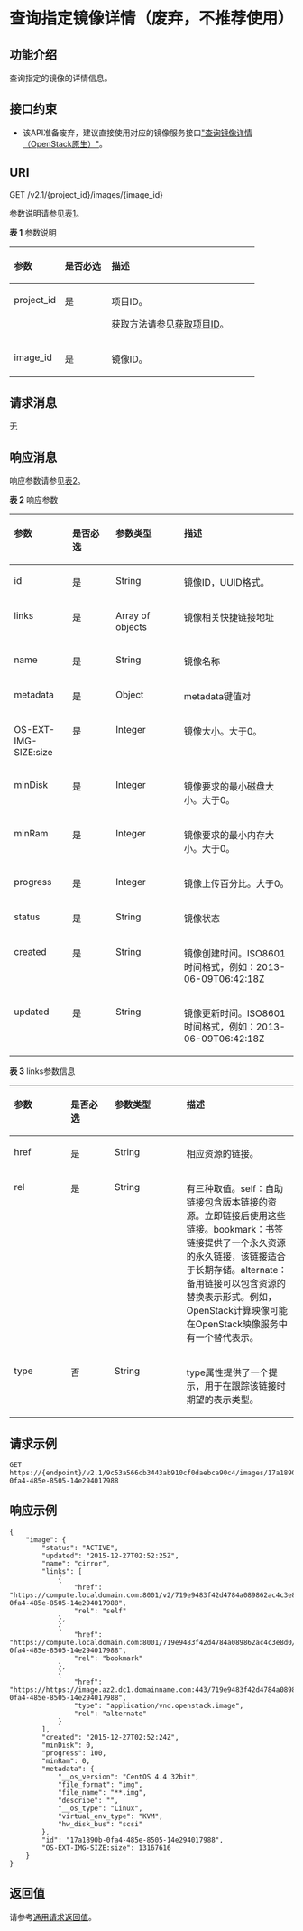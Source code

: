 # 查询指定镜像详情（废弃，不推荐使用）<a name="ZH-CN_TOPIC_0065817697"></a>

## 功能介绍<a name="zh-cn_topic_0057973108_section56055574"></a>

查询指定的镜像的详情信息。

## 接口约束<a name="zh-cn_topic_0057973108_section44207621"></a>

-   该API准备废弃，建议直接使用对应的镜像服务接口["查询镜像详情（OpenStack原生）"](https://support.huaweicloud.com/api-ims/zh-cn_topic_0020091566.html)。

## URI<a name="zh-cn_topic_0057973108_section34738119"></a>

GET /v2.1/\{project\_id\}/images/\{image\_id\}

参数说明请参见[表1](#zh-cn_topic_0057973108_zh-cn_topic_0020212650_table62669527)。

**表 1**  参数说明

<a name="zh-cn_topic_0057973108_zh-cn_topic_0020212650_table62669527"></a>
<table><thead align="left"><tr id="zh-cn_topic_0057973108_zh-cn_topic_0020212650_row33894570"><th class="cellrowborder" valign="top" width="20.74%" id="mcps1.2.4.1.1"><p id="p5187119"><a name="p5187119"></a><a name="p5187119"></a>参数</p>
</th>
<th class="cellrowborder" valign="top" width="19.05%" id="mcps1.2.4.1.2"><p id="p17503500"><a name="p17503500"></a><a name="p17503500"></a>是否必选</p>
</th>
<th class="cellrowborder" valign="top" width="60.209999999999994%" id="mcps1.2.4.1.3"><p id="p8497414"><a name="p8497414"></a><a name="p8497414"></a>描述</p>
</th>
</tr>
</thead>
<tbody><tr id="zh-cn_topic_0057973108_zh-cn_topic_0020212650_row8419032"><td class="cellrowborder" valign="top" width="20.74%" headers="mcps1.2.4.1.1 "><p id="zh-cn_topic_0057973108_zh-cn_topic_0020212650_p10852974"><a name="zh-cn_topic_0057973108_zh-cn_topic_0020212650_p10852974"></a><a name="zh-cn_topic_0057973108_zh-cn_topic_0020212650_p10852974"></a>project_id</p>
</td>
<td class="cellrowborder" valign="top" width="19.05%" headers="mcps1.2.4.1.2 "><p id="zh-cn_topic_0057973108_zh-cn_topic_0020212650_p6675738"><a name="zh-cn_topic_0057973108_zh-cn_topic_0020212650_p6675738"></a><a name="zh-cn_topic_0057973108_zh-cn_topic_0020212650_p6675738"></a>是</p>
</td>
<td class="cellrowborder" valign="top" width="60.209999999999994%" headers="mcps1.2.4.1.3 "><p id="p37593705"><a name="p37593705"></a><a name="p37593705"></a>项目ID。</p>
<p id="p1180512217438"><a name="p1180512217438"></a><a name="p1180512217438"></a>获取方法请参见<a href="获取项目ID.md">获取项目ID</a>。</p>
</td>
</tr>
<tr id="zh-cn_topic_0057973108_row132721948105411"><td class="cellrowborder" valign="top" width="20.74%" headers="mcps1.2.4.1.1 "><p id="zh-cn_topic_0057973108_p11272124885417"><a name="zh-cn_topic_0057973108_p11272124885417"></a><a name="zh-cn_topic_0057973108_p11272124885417"></a>image_id</p>
</td>
<td class="cellrowborder" valign="top" width="19.05%" headers="mcps1.2.4.1.2 "><p id="zh-cn_topic_0057973108_p11272104895417"><a name="zh-cn_topic_0057973108_p11272104895417"></a><a name="zh-cn_topic_0057973108_p11272104895417"></a>是</p>
</td>
<td class="cellrowborder" valign="top" width="60.209999999999994%" headers="mcps1.2.4.1.3 "><p id="zh-cn_topic_0057973108_p11272948145412"><a name="zh-cn_topic_0057973108_p11272948145412"></a><a name="zh-cn_topic_0057973108_p11272948145412"></a>镜像ID。</p>
</td>
</tr>
</tbody>
</table>

## 请求消息<a name="zh-cn_topic_0057973108_section24047537"></a>

无

## 响应消息<a name="zh-cn_topic_0057973108_section15101241"></a>

响应参数请参见[表2](#zh-cn_topic_0057973108_table61215668)。

**表 2**  响应参数

<a name="zh-cn_topic_0057973108_table61215668"></a>
<table><thead align="left"><tr id="zh-cn_topic_0057973108_row24851438"><th class="cellrowborder" valign="top" width="20.53%" id="mcps1.2.5.1.1"><p id="zh-cn_topic_0057973108_p66809482"><a name="zh-cn_topic_0057973108_p66809482"></a><a name="zh-cn_topic_0057973108_p66809482"></a>参数</p>
</th>
<th class="cellrowborder" valign="top" width="15.27%" id="mcps1.2.5.1.2"><p id="p722815295256"><a name="p722815295256"></a><a name="p722815295256"></a>是否必选</p>
</th>
<th class="cellrowborder" valign="top" width="24%" id="mcps1.2.5.1.3"><p id="zh-cn_topic_0057973108_p42858995"><a name="zh-cn_topic_0057973108_p42858995"></a><a name="zh-cn_topic_0057973108_p42858995"></a>参数类型</p>
</th>
<th class="cellrowborder" valign="top" width="40.2%" id="mcps1.2.5.1.4"><p id="zh-cn_topic_0057973108_p11729738"><a name="zh-cn_topic_0057973108_p11729738"></a><a name="zh-cn_topic_0057973108_p11729738"></a>描述</p>
</th>
</tr>
</thead>
<tbody><tr id="zh-cn_topic_0057973108_row10584712"><td class="cellrowborder" valign="top" width="20.53%" headers="mcps1.2.5.1.1 "><p id="zh-cn_topic_0057973108_p52055347"><a name="zh-cn_topic_0057973108_p52055347"></a><a name="zh-cn_topic_0057973108_p52055347"></a>id</p>
</td>
<td class="cellrowborder" valign="top" width="15.27%" headers="mcps1.2.5.1.2 "><p id="p102281629102517"><a name="p102281629102517"></a><a name="p102281629102517"></a>是</p>
</td>
<td class="cellrowborder" valign="top" width="24%" headers="mcps1.2.5.1.3 "><p id="zh-cn_topic_0057973108_p55733554"><a name="zh-cn_topic_0057973108_p55733554"></a><a name="zh-cn_topic_0057973108_p55733554"></a>String</p>
</td>
<td class="cellrowborder" valign="top" width="40.2%" headers="mcps1.2.5.1.4 "><p id="zh-cn_topic_0057973108_p58758990"><a name="zh-cn_topic_0057973108_p58758990"></a><a name="zh-cn_topic_0057973108_p58758990"></a>镜像ID，UUID格式。</p>
</td>
</tr>
<tr id="zh-cn_topic_0057973108_row59068863"><td class="cellrowborder" valign="top" width="20.53%" headers="mcps1.2.5.1.1 "><p id="zh-cn_topic_0057973108_p19848593"><a name="zh-cn_topic_0057973108_p19848593"></a><a name="zh-cn_topic_0057973108_p19848593"></a>links</p>
</td>
<td class="cellrowborder" valign="top" width="15.27%" headers="mcps1.2.5.1.2 "><p id="p6228182922512"><a name="p6228182922512"></a><a name="p6228182922512"></a>是</p>
</td>
<td class="cellrowborder" valign="top" width="24%" headers="mcps1.2.5.1.3 "><p id="zh-cn_topic_0057973108_p64232187"><a name="zh-cn_topic_0057973108_p64232187"></a><a name="zh-cn_topic_0057973108_p64232187"></a>Array of objects</p>
</td>
<td class="cellrowborder" valign="top" width="40.2%" headers="mcps1.2.5.1.4 "><p id="zh-cn_topic_0057973108_p50826682"><a name="zh-cn_topic_0057973108_p50826682"></a><a name="zh-cn_topic_0057973108_p50826682"></a>镜像相关快捷链接地址</p>
</td>
</tr>
<tr id="zh-cn_topic_0057973108_row54786954"><td class="cellrowborder" valign="top" width="20.53%" headers="mcps1.2.5.1.1 "><p id="zh-cn_topic_0057973108_p8558285"><a name="zh-cn_topic_0057973108_p8558285"></a><a name="zh-cn_topic_0057973108_p8558285"></a>name</p>
</td>
<td class="cellrowborder" valign="top" width="15.27%" headers="mcps1.2.5.1.2 "><p id="p122913290251"><a name="p122913290251"></a><a name="p122913290251"></a>是</p>
</td>
<td class="cellrowborder" valign="top" width="24%" headers="mcps1.2.5.1.3 "><p id="zh-cn_topic_0057973108_p22132493"><a name="zh-cn_topic_0057973108_p22132493"></a><a name="zh-cn_topic_0057973108_p22132493"></a>String</p>
</td>
<td class="cellrowborder" valign="top" width="40.2%" headers="mcps1.2.5.1.4 "><p id="zh-cn_topic_0057973108_p54815394"><a name="zh-cn_topic_0057973108_p54815394"></a><a name="zh-cn_topic_0057973108_p54815394"></a>镜像名称</p>
</td>
</tr>
<tr id="zh-cn_topic_0057973108_row23576498"><td class="cellrowborder" valign="top" width="20.53%" headers="mcps1.2.5.1.1 "><p id="zh-cn_topic_0057973108_p30648192"><a name="zh-cn_topic_0057973108_p30648192"></a><a name="zh-cn_topic_0057973108_p30648192"></a>metadata</p>
</td>
<td class="cellrowborder" valign="top" width="15.27%" headers="mcps1.2.5.1.2 "><p id="p9229122916254"><a name="p9229122916254"></a><a name="p9229122916254"></a>是</p>
</td>
<td class="cellrowborder" valign="top" width="24%" headers="mcps1.2.5.1.3 "><p id="zh-cn_topic_0057973108_p66584527"><a name="zh-cn_topic_0057973108_p66584527"></a><a name="zh-cn_topic_0057973108_p66584527"></a>Object</p>
</td>
<td class="cellrowborder" valign="top" width="40.2%" headers="mcps1.2.5.1.4 "><p id="zh-cn_topic_0057973108_p49491727"><a name="zh-cn_topic_0057973108_p49491727"></a><a name="zh-cn_topic_0057973108_p49491727"></a>metadata键值对</p>
</td>
</tr>
<tr id="zh-cn_topic_0057973108_row42772360"><td class="cellrowborder" valign="top" width="20.53%" headers="mcps1.2.5.1.1 "><p id="zh-cn_topic_0057973108_p42009164"><a name="zh-cn_topic_0057973108_p42009164"></a><a name="zh-cn_topic_0057973108_p42009164"></a>OS-EXT-IMG-SIZE:size</p>
</td>
<td class="cellrowborder" valign="top" width="15.27%" headers="mcps1.2.5.1.2 "><p id="p12291529122513"><a name="p12291529122513"></a><a name="p12291529122513"></a>是</p>
</td>
<td class="cellrowborder" valign="top" width="24%" headers="mcps1.2.5.1.3 "><p id="zh-cn_topic_0057973108_p47299124"><a name="zh-cn_topic_0057973108_p47299124"></a><a name="zh-cn_topic_0057973108_p47299124"></a>Integer</p>
</td>
<td class="cellrowborder" valign="top" width="40.2%" headers="mcps1.2.5.1.4 "><p id="zh-cn_topic_0057973108_p18169746"><a name="zh-cn_topic_0057973108_p18169746"></a><a name="zh-cn_topic_0057973108_p18169746"></a>镜像大小。大于0。</p>
</td>
</tr>
<tr id="zh-cn_topic_0057973108_row29309990"><td class="cellrowborder" valign="top" width="20.53%" headers="mcps1.2.5.1.1 "><p id="zh-cn_topic_0057973108_p25298969"><a name="zh-cn_topic_0057973108_p25298969"></a><a name="zh-cn_topic_0057973108_p25298969"></a>minDisk</p>
</td>
<td class="cellrowborder" valign="top" width="15.27%" headers="mcps1.2.5.1.2 "><p id="p7229529152517"><a name="p7229529152517"></a><a name="p7229529152517"></a>是</p>
</td>
<td class="cellrowborder" valign="top" width="24%" headers="mcps1.2.5.1.3 "><p id="zh-cn_topic_0057973108_p35950580"><a name="zh-cn_topic_0057973108_p35950580"></a><a name="zh-cn_topic_0057973108_p35950580"></a>Integer</p>
</td>
<td class="cellrowborder" valign="top" width="40.2%" headers="mcps1.2.5.1.4 "><p id="zh-cn_topic_0057973108_p51210884"><a name="zh-cn_topic_0057973108_p51210884"></a><a name="zh-cn_topic_0057973108_p51210884"></a>镜像要求的最小磁盘大小。大于0。</p>
</td>
</tr>
<tr id="zh-cn_topic_0057973108_row58244779"><td class="cellrowborder" valign="top" width="20.53%" headers="mcps1.2.5.1.1 "><p id="zh-cn_topic_0057973108_p20206679"><a name="zh-cn_topic_0057973108_p20206679"></a><a name="zh-cn_topic_0057973108_p20206679"></a>minRam</p>
</td>
<td class="cellrowborder" valign="top" width="15.27%" headers="mcps1.2.5.1.2 "><p id="p12229132942510"><a name="p12229132942510"></a><a name="p12229132942510"></a>是</p>
</td>
<td class="cellrowborder" valign="top" width="24%" headers="mcps1.2.5.1.3 "><p id="zh-cn_topic_0057973108_p26128336"><a name="zh-cn_topic_0057973108_p26128336"></a><a name="zh-cn_topic_0057973108_p26128336"></a>Integer</p>
</td>
<td class="cellrowborder" valign="top" width="40.2%" headers="mcps1.2.5.1.4 "><p id="zh-cn_topic_0057973108_p31977543"><a name="zh-cn_topic_0057973108_p31977543"></a><a name="zh-cn_topic_0057973108_p31977543"></a>镜像要求的最小内存大小。大于0。</p>
</td>
</tr>
<tr id="zh-cn_topic_0057973108_row19362434"><td class="cellrowborder" valign="top" width="20.53%" headers="mcps1.2.5.1.1 "><p id="zh-cn_topic_0057973108_p24853313"><a name="zh-cn_topic_0057973108_p24853313"></a><a name="zh-cn_topic_0057973108_p24853313"></a>progress</p>
</td>
<td class="cellrowborder" valign="top" width="15.27%" headers="mcps1.2.5.1.2 "><p id="p1022912922511"><a name="p1022912922511"></a><a name="p1022912922511"></a>是</p>
</td>
<td class="cellrowborder" valign="top" width="24%" headers="mcps1.2.5.1.3 "><p id="zh-cn_topic_0057973108_p66961361"><a name="zh-cn_topic_0057973108_p66961361"></a><a name="zh-cn_topic_0057973108_p66961361"></a>Integer</p>
</td>
<td class="cellrowborder" valign="top" width="40.2%" headers="mcps1.2.5.1.4 "><p id="zh-cn_topic_0057973108_p38870403"><a name="zh-cn_topic_0057973108_p38870403"></a><a name="zh-cn_topic_0057973108_p38870403"></a>镜像上传百分比。大于0。</p>
</td>
</tr>
<tr id="zh-cn_topic_0057973108_row14289307"><td class="cellrowborder" valign="top" width="20.53%" headers="mcps1.2.5.1.1 "><p id="zh-cn_topic_0057973108_p16583191"><a name="zh-cn_topic_0057973108_p16583191"></a><a name="zh-cn_topic_0057973108_p16583191"></a>status</p>
</td>
<td class="cellrowborder" valign="top" width="15.27%" headers="mcps1.2.5.1.2 "><p id="p142291929182517"><a name="p142291929182517"></a><a name="p142291929182517"></a>是</p>
</td>
<td class="cellrowborder" valign="top" width="24%" headers="mcps1.2.5.1.3 "><p id="zh-cn_topic_0057973108_p1061256"><a name="zh-cn_topic_0057973108_p1061256"></a><a name="zh-cn_topic_0057973108_p1061256"></a>String</p>
</td>
<td class="cellrowborder" valign="top" width="40.2%" headers="mcps1.2.5.1.4 "><p id="zh-cn_topic_0057973108_p50693992"><a name="zh-cn_topic_0057973108_p50693992"></a><a name="zh-cn_topic_0057973108_p50693992"></a>镜像状态</p>
</td>
</tr>
<tr id="zh-cn_topic_0057973108_row53592751"><td class="cellrowborder" valign="top" width="20.53%" headers="mcps1.2.5.1.1 "><p id="zh-cn_topic_0057973108_p46045538"><a name="zh-cn_topic_0057973108_p46045538"></a><a name="zh-cn_topic_0057973108_p46045538"></a>created</p>
</td>
<td class="cellrowborder" valign="top" width="15.27%" headers="mcps1.2.5.1.2 "><p id="p13230152918256"><a name="p13230152918256"></a><a name="p13230152918256"></a>是</p>
</td>
<td class="cellrowborder" valign="top" width="24%" headers="mcps1.2.5.1.3 "><p id="zh-cn_topic_0057973108_p38701135"><a name="zh-cn_topic_0057973108_p38701135"></a><a name="zh-cn_topic_0057973108_p38701135"></a>String</p>
</td>
<td class="cellrowborder" valign="top" width="40.2%" headers="mcps1.2.5.1.4 "><p id="zh-cn_topic_0057973108_p45316593"><a name="zh-cn_topic_0057973108_p45316593"></a><a name="zh-cn_topic_0057973108_p45316593"></a>镜像创建时间。ISO8601时间格式，例如：2013-06-09T06:42:18Z</p>
</td>
</tr>
<tr id="zh-cn_topic_0057973108_row5196159"><td class="cellrowborder" valign="top" width="20.53%" headers="mcps1.2.5.1.1 "><p id="zh-cn_topic_0057973108_p18235700"><a name="zh-cn_topic_0057973108_p18235700"></a><a name="zh-cn_topic_0057973108_p18235700"></a>updated</p>
</td>
<td class="cellrowborder" valign="top" width="15.27%" headers="mcps1.2.5.1.2 "><p id="p9230112914252"><a name="p9230112914252"></a><a name="p9230112914252"></a>是</p>
</td>
<td class="cellrowborder" valign="top" width="24%" headers="mcps1.2.5.1.3 "><p id="zh-cn_topic_0057973108_p696709"><a name="zh-cn_topic_0057973108_p696709"></a><a name="zh-cn_topic_0057973108_p696709"></a>String</p>
</td>
<td class="cellrowborder" valign="top" width="40.2%" headers="mcps1.2.5.1.4 "><p id="zh-cn_topic_0057973108_p7710750"><a name="zh-cn_topic_0057973108_p7710750"></a><a name="zh-cn_topic_0057973108_p7710750"></a>镜像更新时间。ISO8601时间格式，例如：2013-06-09T06:42:18Z</p>
</td>
</tr>
</tbody>
</table>

**表 3**  links参数信息

<a name="table82851550164111"></a>
<table><thead align="left"><tr id="zh-cn_topic_0065817695_zh-cn_topic_0057973086_row54901254195115"><th class="cellrowborder" valign="top" width="19.97%" id="mcps1.2.5.1.1"><p id="zh-cn_topic_0065817695_p131661047125817"><a name="zh-cn_topic_0065817695_p131661047125817"></a><a name="zh-cn_topic_0065817695_p131661047125817"></a>参数</p>
</th>
<th class="cellrowborder" valign="top" width="15.43%" id="mcps1.2.5.1.2"><p id="zh-cn_topic_0065817695_p15166194715818"><a name="zh-cn_topic_0065817695_p15166194715818"></a><a name="zh-cn_topic_0065817695_p15166194715818"></a>是否必选</p>
</th>
<th class="cellrowborder" valign="top" width="25.3%" id="mcps1.2.5.1.3"><p id="zh-cn_topic_0065817695_p10166194719587"><a name="zh-cn_topic_0065817695_p10166194719587"></a><a name="zh-cn_topic_0065817695_p10166194719587"></a>参数类型</p>
</th>
<th class="cellrowborder" valign="top" width="39.300000000000004%" id="mcps1.2.5.1.4"><p id="zh-cn_topic_0065817695_p91661478589"><a name="zh-cn_topic_0065817695_p91661478589"></a><a name="zh-cn_topic_0065817695_p91661478589"></a>描述</p>
</th>
</tr>
</thead>
<tbody><tr id="zh-cn_topic_0065817695_zh-cn_topic_0057973086_row1549185415113"><td class="cellrowborder" valign="top" width="19.97%" headers="mcps1.2.5.1.1 "><p id="zh-cn_topic_0065817695_zh-cn_topic_0057973086_p1449195414513"><a name="zh-cn_topic_0065817695_zh-cn_topic_0057973086_p1449195414513"></a><a name="zh-cn_topic_0065817695_zh-cn_topic_0057973086_p1449195414513"></a>href</p>
</td>
<td class="cellrowborder" valign="top" width="15.43%" headers="mcps1.2.5.1.2 "><p id="zh-cn_topic_0065817695_zh-cn_topic_0057973086_p1449195455118"><a name="zh-cn_topic_0065817695_zh-cn_topic_0057973086_p1449195455118"></a><a name="zh-cn_topic_0065817695_zh-cn_topic_0057973086_p1449195455118"></a>是</p>
</td>
<td class="cellrowborder" valign="top" width="25.3%" headers="mcps1.2.5.1.3 "><p id="zh-cn_topic_0065817695_zh-cn_topic_0057973086_p449195425114"><a name="zh-cn_topic_0065817695_zh-cn_topic_0057973086_p449195425114"></a><a name="zh-cn_topic_0065817695_zh-cn_topic_0057973086_p449195425114"></a>String</p>
</td>
<td class="cellrowborder" valign="top" width="39.300000000000004%" headers="mcps1.2.5.1.4 "><p id="zh-cn_topic_0065817695_zh-cn_topic_0057973086_p18491754135111"><a name="zh-cn_topic_0065817695_zh-cn_topic_0057973086_p18491754135111"></a><a name="zh-cn_topic_0065817695_zh-cn_topic_0057973086_p18491754135111"></a>相应资源的链接。</p>
</td>
</tr>
<tr id="zh-cn_topic_0065817695_zh-cn_topic_0057973086_row16491145435118"><td class="cellrowborder" valign="top" width="19.97%" headers="mcps1.2.5.1.1 "><p id="zh-cn_topic_0065817695_zh-cn_topic_0057973086_p4491155415518"><a name="zh-cn_topic_0065817695_zh-cn_topic_0057973086_p4491155415518"></a><a name="zh-cn_topic_0065817695_zh-cn_topic_0057973086_p4491155415518"></a>rel</p>
</td>
<td class="cellrowborder" valign="top" width="15.43%" headers="mcps1.2.5.1.2 "><p id="zh-cn_topic_0065817695_zh-cn_topic_0057973086_p2491185485110"><a name="zh-cn_topic_0065817695_zh-cn_topic_0057973086_p2491185485110"></a><a name="zh-cn_topic_0065817695_zh-cn_topic_0057973086_p2491185485110"></a>是</p>
</td>
<td class="cellrowborder" valign="top" width="25.3%" headers="mcps1.2.5.1.3 "><p id="zh-cn_topic_0065817695_zh-cn_topic_0057973086_p1449165411514"><a name="zh-cn_topic_0065817695_zh-cn_topic_0057973086_p1449165411514"></a><a name="zh-cn_topic_0065817695_zh-cn_topic_0057973086_p1449165411514"></a>String</p>
</td>
<td class="cellrowborder" valign="top" width="39.300000000000004%" headers="mcps1.2.5.1.4 "><p id="zh-cn_topic_0065817695_zh-cn_topic_0057973086_p13491165485120"><a name="zh-cn_topic_0065817695_zh-cn_topic_0057973086_p13491165485120"></a><a name="zh-cn_topic_0065817695_zh-cn_topic_0057973086_p13491165485120"></a>有三种取值。self：自助链接包含版本链接的资源。立即链接后使用这些链接。bookmark：书签链接提供了一个永久资源的永久链接，该链接适合于长期存储。alternate：备用链接可以包含资源的替换表示形式。例如，OpenStack计算映像可能在OpenStack映像服务中有一个替代表示。</p>
</td>
</tr>
<tr id="zh-cn_topic_0065817695_zh-cn_topic_0057973086_row15491195465112"><td class="cellrowborder" valign="top" width="19.97%" headers="mcps1.2.5.1.1 "><p id="zh-cn_topic_0065817695_zh-cn_topic_0057973086_p149145411510"><a name="zh-cn_topic_0065817695_zh-cn_topic_0057973086_p149145411510"></a><a name="zh-cn_topic_0065817695_zh-cn_topic_0057973086_p149145411510"></a>type</p>
</td>
<td class="cellrowborder" valign="top" width="15.43%" headers="mcps1.2.5.1.2 "><p id="zh-cn_topic_0065817695_zh-cn_topic_0057973086_p1949195405118"><a name="zh-cn_topic_0065817695_zh-cn_topic_0057973086_p1949195405118"></a><a name="zh-cn_topic_0065817695_zh-cn_topic_0057973086_p1949195405118"></a>否</p>
</td>
<td class="cellrowborder" valign="top" width="25.3%" headers="mcps1.2.5.1.3 "><p id="zh-cn_topic_0065817695_zh-cn_topic_0057973086_p649155425114"><a name="zh-cn_topic_0065817695_zh-cn_topic_0057973086_p649155425114"></a><a name="zh-cn_topic_0065817695_zh-cn_topic_0057973086_p649155425114"></a>String</p>
</td>
<td class="cellrowborder" valign="top" width="39.300000000000004%" headers="mcps1.2.5.1.4 "><p id="zh-cn_topic_0065817695_zh-cn_topic_0057973086_p1671811201581"><a name="zh-cn_topic_0065817695_zh-cn_topic_0057973086_p1671811201581"></a><a name="zh-cn_topic_0065817695_zh-cn_topic_0057973086_p1671811201581"></a>type属性提供了一个提示，用于在跟踪该链接时期望的表示类型。</p>
</td>
</tr>
</tbody>
</table>

## 请求示例<a name="zh-cn_topic_0057973108_section1693441"></a>

```
GET https://{endpoint}/v2.1/9c53a566cb3443ab910cf0daebca90c4/images/17a1890b-0fa4-485e-8505-14e294017988
```

## 响应示例<a name="section1027013622314"></a>

```
{
    "image": {
        "status": "ACTIVE", 
        "updated": "2015-12-27T02:52:25Z", 
        "name": "cirror", 
        "links": [
            {
                "href": "https://compute.localdomain.com:8001/v2/719e9483f42d4784a089862ac4c3e8d0/images/17a1890b-0fa4-485e-8505-14e294017988", 
                "rel": "self"
            }, 
            {
                "href": "https://compute.localdomain.com:8001/719e9483f42d4784a089862ac4c3e8d0/images/17a1890b-0fa4-485e-8505-14e294017988", 
                "rel": "bookmark"
            }, 
            {
                "href": "https://https://image.az2.dc1.domainname.com:443/719e9483f42d4784a089862ac4c3e8d0/images/17a1890b-0fa4-485e-8505-14e294017988", 
                "type": "application/vnd.openstack.image", 
                "rel": "alternate"
            }
        ], 
        "created": "2015-12-27T02:52:24Z", 
        "minDisk": 0, 
        "progress": 100, 
        "minRam": 0, 
        "metadata": {
            "__os_version": "CentOS 4.4 32bit", 
            "file_format": "img", 
            "file_name": "**.img", 
            "describe": "", 
            "__os_type": "Linux", 
            "virtual_env_type": "KVM", 
            "hw_disk_bus": "scsi"
        }, 
        "id": "17a1890b-0fa4-485e-8505-14e294017988", 
        "OS-EXT-IMG-SIZE:size": 13167616
    }
}
```

## 返回值<a name="zh-cn_topic_0057973108_section3564114017426"></a>

请参考[通用请求返回值](通用请求返回值.md)。

